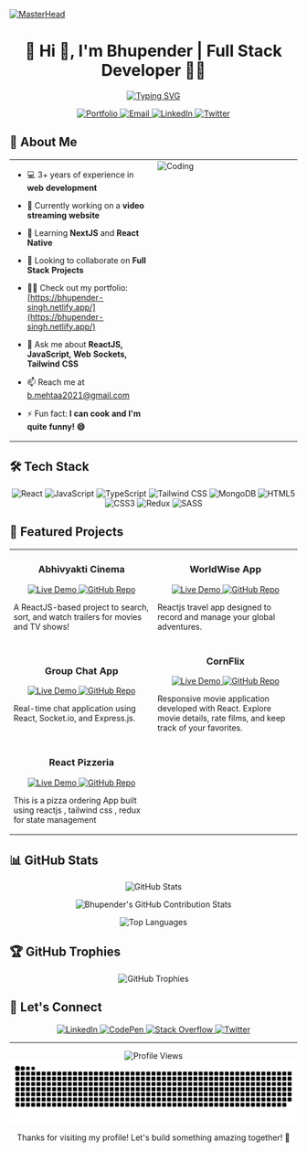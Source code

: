 [![MasterHead](https://user-images.githubusercontent.com/74038190/221352995-5ac18bdf-1a19-4f99-bbb6-77559b220470.gif)](https://bhupender-singh.netlify.app/)

<h1 align="center">🚀 Hi 👋, I'm Bhupender | Full Stack Developer 🧑‍💻</h1>

<div align="center">
  <a href="https://git.io/typing-svg">
    <img src="https://readme-typing-svg.herokuapp.com?font=Fira+Code&size=22&duration=3000&pause=1000&color=00FF00&center=true&vCenter=true&width=600&lines=Passionate+Full+Stack+Developer;3%2B+Years+of+Web+Development+Experience;Always+learning+new+technologies" alt="Typing SVG" />
  </a>
</div>

<p align="center">
  <a href="https://bhupender-singh.netlify.app/" target="_blank">
    <img src="https://img.shields.io/badge/Portfolio-FF5722?style=for-the-badge&logo=todoist&logoColor=white" alt="Portfolio" />
  </a>
  <a href="mailto:b.mehtaa2021@gmail.com">
    <img src="https://img.shields.io/badge/Email-D14836?style=for-the-badge&logo=gmail&logoColor=white" alt="Email" />
  </a>
  <a href="https://www.linkedin.com/in/bhupender-mehta-661331226" target="_blank">
    <img src="https://img.shields.io/badge/LinkedIn-0077B5?style=for-the-badge&logo=linkedin&logoColor=white" alt="LinkedIn" />
  </a>
  <a href="https://x.com/Bhupender_Codes" target="_blank">
    <img src="https://img.shields.io/badge/Twitter-1DA1F2?style=for-the-badge&logo=twitter&logoColor=white" alt="Twitter" />
  </a>
</p>

## 🚀 About Me

<table>
  <tr>
    <td valign="top" width="50%">

- 💻 3+ years of experience in **web development**
- 🔭 Currently working on a **video streaming website**
- 🌱 Learning **NextJS** and **React Native**
- 👯 Looking to collaborate on **Full Stack Projects**
- 👨‍💻 Check out my portfolio: [https://bhupender-singh.netlify.app/](https://bhupender-singh.netlify.app/)
- 💬 Ask me about **ReactJS, JavaScript, Web Sockets, Tailwind CSS**
- 📫 Reach me at [b.mehtaa2021@gmail.com](mailto:b.mehtaa2021@gmail.com)
- ⚡ Fun fact: **I can cook and I'm quite funny! 😄**

    </td>
    <td valign="top" width="50%">
      <img src="https://miro.medium.com/v2/resize:fit:828/format:webp/1*zVnWJtyGOX_kUIDm6ccCfQ.gif" alt="Coding" width="100%">
    </td>
  </tr>
</table>

## 🛠️ Tech Stack

<p align="center">
  <img src="https://img.shields.io/badge/React-20232A?style=for-the-badge&logo=react&logoColor=61DAFB" alt="React" />
  <img src="https://img.shields.io/badge/JavaScript-F7DF1E?style=for-the-badge&logo=javascript&logoColor=black" alt="JavaScript" />
  <img src="https://img.shields.io/badge/TypeScript-007ACC?style=for-the-badge&logo=typescript&logoColor=white" alt="TypeScript" />
  <img src="https://img.shields.io/badge/Tailwind_CSS-38B2AC?style=for-the-badge&logo=tailwind-css&logoColor=white" alt="Tailwind CSS" />
  <img src="https://img.shields.io/badge/MongoDB-4EA94B?style=for-the-badge&logo=mongodb&logoColor=white" alt="MongoDB" />
  <img src="https://img.shields.io/badge/HTML5-E34F26?style=for-the-badge&logo=html5&logoColor=white" alt="HTML5" />
  <img src="https://img.shields.io/badge/CSS3-1572B6?style=for-the-badge&logo=css3&logoColor=white" alt="CSS3" />
  <img src="https://img.shields.io/badge/Redux-593D88?style=for-the-badge&logo=redux&logoColor=white" alt="Redux" />
  <img src="https://img.shields.io/badge/Sass-CC6699?style=for-the-badge&logo=sass&logoColor=white" alt="SASS" />
</p>

## 🚀 Featured Projects

<table>
  <tr>
    <td width="50%">
      <h3 align="center">Abhivyakti Cinema</h3>
      <p align="center">
        <a href="https://abhivyakti-cinema.vercel.app/" target="_blank">
          <img src="https://img.shields.io/badge/Live-00C7B7?style=for-the-badge&logo=vercel&logoColor=white" alt="Live Demo" />
        </a>
        <a href="https://github.com/bhupender2/Abhivyakti-Cinema" target="_blank">
          <img src="https://img.shields.io/badge/Repo-100000?style=for-the-badge&logo=github&logoColor=white" alt="GitHub Repo" />
        </a>
      </p>
      <p>A ReactJS-based project to search, sort, and watch trailers for movies and TV shows!</p>
    </td>
    <td width="50%">
      <h3 align="center">WorldWise App</h3>
      <p align="center">
        <a href="https://world-wise-teal-seven.vercel.app/" target="_blank">
          <img src="https://img.shields.io/badge/Live-00C7B7?style=for-the-badge&logo=vercel&logoColor=white" alt="Live Demo" />
        </a>
        <a href="https://github.com/bhupender2/WorldWise" target="_blank">
          <img src="https://img.shields.io/badge/Repo-100000?style=for-the-badge&logo=github&logoColor=white" alt="GitHub Repo" />
        </a>
      </p>
      <p>Reactjs travel app designed to record and manage your global adventures.</p>
    </td>
  </tr>
  <tr>
    <td width="50%">
      <h3 align="center">Group Chat App</h3>
      <p align="center">
        <a href="https://chat-app-five-teal.vercel.app/" target="_blank">
          <img src="https://img.shields.io/badge/Live-00C7B7?style=for-the-badge&logo=vercel&logoColor=white" alt="Live Demo" />
        </a>
        <a href="https://github.com/bhupender2/chat-app" target="_blank">
          <img src="https://img.shields.io/badge/Repo-100000?style=for-the-badge&logo=github&logoColor=white" alt="GitHub Repo" />
        </a>
      </p>
      <p>Real-time chat application using React, Socket.io, and Express.js.</p>
    </td>
    <td width="50%">
      <h3 align="center">CornFlix</h3>
      <p align="center">
        <a href="https://corn-flix.vercel.app/" target="_blank">
          <img src="https://img.shields.io/badge/Live-00C7B7?style=for-the-badge&logo=vercel&logoColor=white" alt="Live Demo" />
        </a>
        <a href="https://github.com/bhupender2/CornFlix" target="_blank">
          <img src="https://img.shields.io/badge/Repo-100000?style=for-the-badge&logo=github&logoColor=white" alt="GitHub Repo" />
        </a>
      </p>
      <p>Responsive movie application developed with React. Explore movie details, rate films, and keep track of your favorites.</p>
    </td>
  </tr>
  <tr>
       <td width="50%">
      <h3 align="center">React Pizzeria</h3>
      <p align="center">
        <a href="https://react-pizzeria2.vercel.app/" target="_blank">
          <img src="https://img.shields.io/badge/Live-00C7B7?style=for-the-badge&logo=vercel&logoColor=white" alt="Live Demo" />
        </a>
        <a href="https://github.com/Bhupender2/react-pizzeria" target="_blank">
          <img src="https://img.shields.io/badge/Repo-100000?style=for-the-badge&logo=github&logoColor=white" alt="GitHub Repo" />
        </a>
      </p>
      <p>This is a pizza ordering App built using reactjs , tailwind css , redux for state management</p>
    </td>
  </tr>
</table>

## 📊 GitHub Stats

<p align="center">
  <img src="https://github-readme-stats.vercel.app/api?username=bhupender2&show_icons=true&theme=radical" alt="GitHub Stats" />
</p>

<p align="center">
  <img src="https://github-stats-alpha.vercel.app/api?username=bhupender2&cc=1c1c1c&tc=38BDF8&ic=fff&bc=0000&text_bold=true&padding=30" alt="Bhupender's GitHub Contribution Stats">
</p>

<p align="center">
  <img src="https://github-readme-stats.vercel.app/api/top-langs/?username=bhupender2&layout=compact&theme=radical" alt="Top Languages" />
</p>

## 🏆 GitHub Trophies

<p align="center">
  <img src="https://github-profile-trophy.vercel.app/?username=bhupender2&theme=radical&no-frame=false&no-bg=true&margin-w=4" alt="GitHub Trophies" />
</p>

## 🤝 Let's Connect

<p align="center">
  <a href="https://www.linkedin.com/in/bhupender-mehta-661331226" target="_blank">
    <img src="https://img.shields.io/badge/linkedin-%230077B5.svg?style=for-the-badge&logo=linkedin&logoColor=white" alt="LinkedIn">
  </a>
  <a href="https://codepen.io/bhupender2/" target="_blank">
    <img src="https://img.shields.io/badge/Codepen-000000?style=for-the-badge&logo=codepen&logoColor=white" alt="CodePen">
  </a>
  <a href="https://stackoverflow.com/users/20897994/bhupender-singh-mehta" target="_blank">
    <img src="https://img.shields.io/badge/-Stackoverflow-FE7A16?style=for-the-badge&logo=stack-overflow&logoColor=white" alt="Stack Overflow">
  </a>
  <a href="https://x.com/Bhupender_Codes" target="_blank">
    <img src="https://img.shields.io/badge/X-1DA1F2?style=for-the-badge&logo=twitter&logoColor=white" alt="Twitter">
  </a>
</p>

---

<div align="center">
  <img src="https://komarev.com/ghpvc/?username=bhupender2&label=Profile%20Views&color=0e75b6&style=flat" alt="Profile Views" />
</div>

<div align="center">
  <img src="https://github.com/Platane/snk/raw/output/github-contribution-grid-snake.svg" alt="GitHub Contribution Snake" />
</div>

<p align="center">
  Thanks for visiting my profile! Let's build something amazing together! 🚀
</p>
